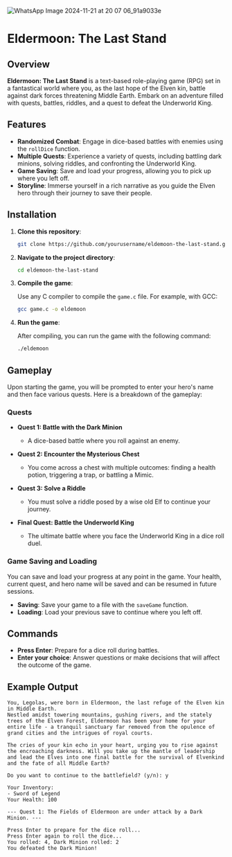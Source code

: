 ![WhatsApp Image 2024-11-21 at 20 07 06_91a9033e](https://github.com/user-attachments/assets/118aee65-780f-4e6d-bc7a-e3ac1959fcfa)
# Eldermoon: The Last Stand

## Overview

**Eldermoon: The Last Stand** is a text-based role-playing game (RPG) set in a fantastical world where you, as the last hope of the Elven kin, battle against dark forces threatening Middle Earth. Embark on an adventure filled with quests, battles, riddles, and a quest to defeat the Underworld King.

## Features

- **Randomized Combat**: Engage in dice-based battles with enemies using the `rollDice` function.
- **Multiple Quests**: Experience a variety of quests, including battling dark minions, solving riddles, and confronting the Underworld King.
- **Game Saving**: Save and load your progress, allowing you to pick up where you left off.
- **Storyline**: Immerse yourself in a rich narrative as you guide the Elven hero through their journey to save their people.

## Installation

1. **Clone this repository**:

    ```bash
    git clone https://github.com/yourusername/eldemoon-the-last-stand.git
    ```

2. **Navigate to the project directory**:

    ```bash
    cd eldemoon-the-last-stand
    ```

3. **Compile the game**:

    Use any C compiler to compile the `game.c` file. For example, with GCC:

    ```bash
    gcc game.c -o eldemoon
    ```

4. **Run the game**:

    After compiling, you can run the game with the following command:

    ```bash
    ./eldemoon
    ```

## Gameplay

Upon starting the game, you will be prompted to enter your hero's name and then face various quests. Here is a breakdown of the gameplay:

### Quests

- **Quest 1: Battle with the Dark Minion**
  - A dice-based battle where you roll against an enemy.
  
- **Quest 2: Encounter the Mysterious Chest**
  - You come across a chest with multiple outcomes: finding a health potion, triggering a trap, or battling a Mimic.
  
- **Quest 3: Solve a Riddle**
  - You must solve a riddle posed by a wise old Elf to continue your journey.
  
- **Final Quest: Battle the Underworld King**
  - The ultimate battle where you face the Underworld King in a dice roll duel.

### Game Saving and Loading

You can save and load your progress at any point in the game. Your health, current quest, and hero name will be saved and can be resumed in future sessions.

- **Saving**: Save your game to a file with the `saveGame` function.
- **Loading**: Load your previous save to continue where you left off.

## Commands

- **Press Enter**: Prepare for a dice roll during battles.
- **Enter your choice**: Answer questions or make decisions that will affect the outcome of the game.

## Example Output

```text
You, Legolas, were born in Eldermoon, the last refuge of the Elven kin in Middle Earth.
Nestled amidst towering mountains, gushing rivers, and the stately trees of the Elven Forest, Eldermoon has been your home for your entire life - a tranquil sanctuary far removed from the opulence of grand cities and the intrigues of royal courts.

The cries of your kin echo in your heart, urging you to rise against the encroaching darkness. Will you take up the mantle of leadership and lead the Elves into one final battle for the survival of Elvenkind and the fate of all Middle Earth?

Do you want to continue to the battlefield? (y/n): y

Your Inventory:
- Sword of Legend
Your Health: 100

--- Quest 1: The Fields of Eldermoon are under attack by a Dark Minion. ---

Press Enter to prepare for the dice roll...
Press Enter again to roll the dice...
You rolled: 4, Dark Minion rolled: 2
You defeated the Dark Minion!
